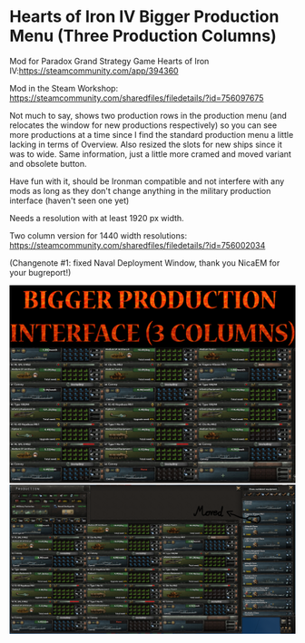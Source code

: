 # Hearts of Iron IV Bigger Production Menu (Three Production Columns)
Mod for Paradox Grand Strategy Game Hearts of Iron IV:https://steamcommunity.com/app/394360

Mod in the Steam Workshop: https://steamcommunity.com/sharedfiles/filedetails/?id=756097675

Not much to say, shows two production rows in the production menu (and relocates the window for new productions respectively) so you can see more productions at a time since I find the standard production menu a little lacking in terms of Overview. Also resized the slots for new ships since it was to wide. Same information, just a little more cramed and moved variant and obsolete button. 

Have fun with it, should be Ironman compatible and not interfere with any mods as long as they don't change anything in the military production interface (haven't seen one yet) 

Needs a resolution with at least 1920 px width. 

Two column version for 1440 width resolutions: https://steamcommunity.com/sharedfiles/filedetails/?id=756002034 

(Changenote #1: fixed Naval Deployment Window, thank you NicaEM for your bugreport!)

![](https://github.com/metzbernhard/hoi4-3columnproductionmenu/blob/master/screen2.jpg)
![](https://github.com/metzbernhard/hoi4-3columnproductionmenu/blob/master/screen1.png)
